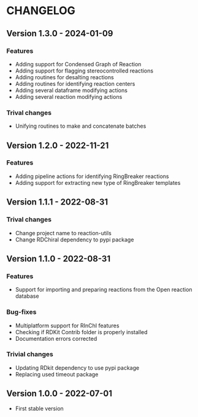 # CHANGELOG

## Version 1.3.0 - 2024-01-09

### Features

- Adding support for Condensed Graph of Reaction
- Adding support for flagging stereocontrolled reactions
- Adding routines for desalting reactions
- Adding routines for identifying reaction centers
- Adding several dataframe modifying actions
- Adding several reaction modifying actions

### Trival changes

- Unifying routines to make and concatenate batches

## Version 1.2.0 - 2022-11-21

### Features

- Adding pipeline actions for identifying RingBreaker reactions
- Adding support for extracting new type of RingBreaker templates

## Version 1.1.1 - 2022-08-31

### Trival changes

- Change project name to reaction-utils
- Change RDChiral dependency to pypi package

## Version 1.1.0 - 2022-08-31

### Features

- Support for importing and preparing reactions from the Open reaction database

### Bug-fixes

- Multiplatform support for RInChI features
- Checking if RDKit Contrib folder is properly installed
- Documentation errors corrected

### Trivial changes

- Updating RDkit dependency to use pypi package
- Replacing used timeout package

## Version 1.0.0 - 2022-07-01

- First stable version
